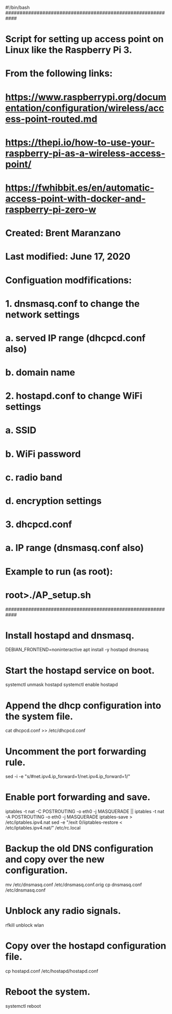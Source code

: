 #!/bin/bash
############################################################
# Script for setting up access point on Linux like the Raspberry Pi 3.
# From the following links:
# https://www.raspberrypi.org/documentation/configuration/wireless/access-point-routed.md
# https://thepi.io/how-to-use-your-raspberry-pi-as-a-wireless-access-point/
# https://fwhibbit.es/en/automatic-access-point-with-docker-and-raspberry-pi-zero-w

# Created: Brent Maranzano
# Last modified: June 17, 2020

# Configuation modfifications:
# 1. dnsmasq.conf to change the network settings
#   a. served IP range (dhcpcd.conf also)
#   b. domain name
# 2. hostapd.conf to change WiFi settings
#   a. SSID
#   b. WiFi password
#   c. radio band
#   d. encryption settings
# 3. dhcpcd.conf
#   a. IP range (dnsmasq.conf also)


# Example to run (as root):
# root>./AP_setup.sh
############################################################

# Install hostapd and dnsmasq.
DEBIAN_FRONTEND=noninteractive apt install -y hostapd dnsmasq

# Start the hostapd service on boot.
systemctl unmask hostapd
systemctl enable hostapd

# Append the dhcp configuration into the system file.
cat dhcpcd.conf >> /etc/dhcpcd.conf

# Uncomment the port forwarding rule.
sed -i -e "s/#net.ipv4.ip_forward=1/net.ipv4.ip_forward=1/"

# Enable port forwarding and save.
iptables -t nat -C POSTROUTING -o eth0 -j MASQUERADE || iptables -t nat -A POSTROUTING -o eth0 -j MASQUERADE
iptables-save > /etc/iptables.ipv4.nat
sed -e "/exit 0/iiptables-restore < /etc/iptables.ipv4.nat/" /etc/rc.local

# Backup the old DNS configuration and copy over the new configuration.
mv /etc/dnsmasq.conf /etc/dnsmasq.conf.orig
cp dnsmasq.conf /etc/dnsmasq.conf

# Unblock any radio signals.
rfkill unblock wlan

# Copy over the hostapd configuration file.
cp hostapd.conf /etc/hostapd/hostapd.conf

# Reboot the system.
systemctl reboot
